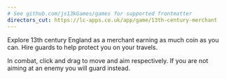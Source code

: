 ```yaml
---
# See github.com/js13kGames/games for supported frontmatter
directors_cut: https://lc-apps.co.uk/app/game/13th-century-merchant
---
```

Explore 13th century England as a merchant earning as much coin as you can.
Hire guards to help protect you on your travels.

In combat, click and drag to move and aim respectively. If you are not aiming at an enemy you will guard instead.